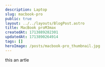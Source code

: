 ```yaml
---
description: Laptop
slug: macbook-pro
public: true
layout: ../../layouts/BlogPost.astro
title: MacBook proM3max
createdAt: 1713889282301
updatedAt: 1713890264914
tags: []
heroImage: /posts/macbook-pro_thumbnail.jpg
---
```

this an artle
